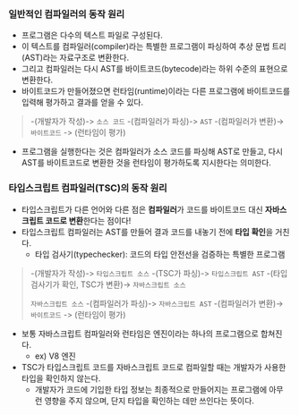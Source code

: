 ### 일반적인 컴파일러의 동작 원리

- 프로그램은 다수의 텍스트 파일로 구성된다.
- 이 텍스트를 컴파일러(compiler)라는 특별한 프로그램이 파싱하여 추상 문법 트리(AST)라는 자료구조로 변환한다.
- 그리고 컴파일러는 다시 AST를 바이트코드(bytecode)라는 하위 수준의 표현으로 변환한다.
- 바이트코드가 만들어졌으면 런타임(runtime)이라는 다른 프로그램에 바이트코드를 입력해 평가하고 결과를 얻을 수 있다.

> -(개발자가 작성)-> `소스 코드` -(컴파일러가 파싱)-> `AST` -(컴파일러가 변환)-> `바이트코드` -> (런타임이 평가)

- 프로그램을 실행한다는 것은 컴파일러가 소스 코드를 파싱해 AST로 만들고, 다시 AST를 바이트코드로 변환한 것을 런타임이 평가하도록 지시한다는 의미한다.

### 타입스크립트 컴파일러(TSC)의 동작 원리

- 타입스크립트가 다른 언어와 다른 점은 **컴파일러**가 코드를 바이트코드 대신 **자바스크립트 코드로 변환**한다는 점이다!
- 타입스크립트 컴파일러는 AST를 만들어 결과 코드를 내놓기 전에 **타입 확인**을 거친다.
  - 타입 검사기(typechecker): 코드의 타입 안전선을 검증하는 특별한 프로그램

> -(개발자가 작성)-> `타입스크립트 소스` -(TSC가 파싱)-> `타입스크립트 AST` -(타입 검사기가 확인, TSC가 변환)-> `자바스크립트 소스`
> 
> `자바스크립트 소스` -(컴파일러가 파싱)-> `자바스크립트 AST` -(컴파일러가 변환)-> `바이트코드` -> (런타임이 평가)

- 보통 자바스크립트 컴파일러와 런타임은 엔진이라는 하나의 프로그램으로 합쳐진다.
  - ex) V8 엔진
- TSC가 타입스크립트 코드를 자바스크립트 코드로 컴파일할 때는 개발자가 사용한 타입을 확인하지 않는다.
  - 개발자가 코드에 기입한 타입 정보는 최종적으로 만들어지는 프로그램에 아무런 영향을 주지 않으며, 단지 타입을 확인하는 데만 쓰인다는 뜻이다.
